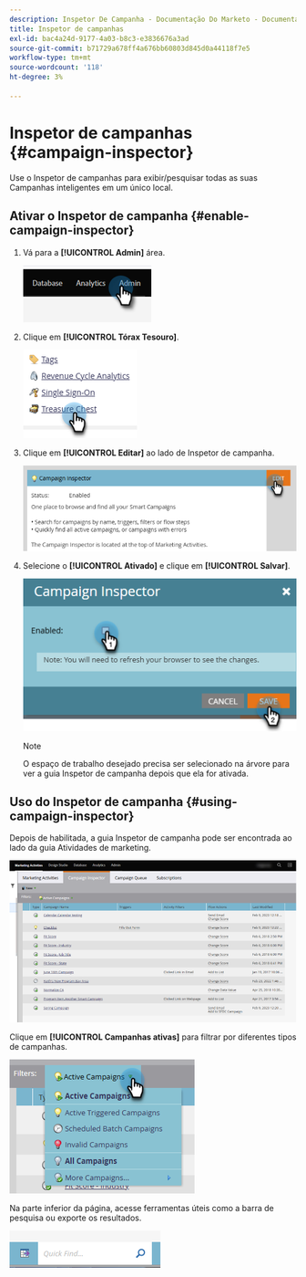 ```yaml
---
description: Inspetor De Campanha - Documentação Do Marketo - Documentação Do Produto
title: Inspetor de campanhas
exl-id: bac4a24d-9177-4a03-b8c3-e3836676a3ad
source-git-commit: b71729a678ff4a676bb60803d845d0a44118f7e5
workflow-type: tm+mt
source-wordcount: '118'
ht-degree: 3%

---
```


# Inspetor de campanhas {#campaign-inspector}

Use o Inspetor de campanhas para exibir/pesquisar todas as suas Campanhas inteligentes em um único local.

## Ativar o Inspetor de campanha {#enable-campaign-inspector}

1. Vá para a **[!UICONTROL Admin]** área.

   ![](assets/campaign-inspector-1.png)

1. Clique em **[!UICONTROL Tórax Tesouro]**.

   ![](assets/campaign-inspector-2.png)

1. Clique em **[!UICONTROL Editar]** ao lado de Inspetor de campanha.

   ![](assets/campaign-inspector-3.png)

1. Selecione o **[!UICONTROL Ativado]** e clique em **[!UICONTROL Salvar]**.

   ![](assets/campaign-inspector-4.png)

   >[!NOTE]
   >
   >O espaço de trabalho desejado precisa ser selecionado na árvore para ver a guia Inspetor de campanha depois que ela for ativada.

## Uso do Inspetor de campanha {#using-campaign-inspector}

Depois de habilitada, a guia Inspetor de campanha pode ser encontrada ao lado da guia Atividades de marketing.

![](assets/campaign-inspector-5.png)

Clique em **[!UICONTROL Campanhas ativas]** para filtrar por diferentes tipos de campanhas.

![](assets/campaign-inspector-6.png)

Na parte inferior da página, acesse ferramentas úteis como a barra de pesquisa ou exporte os resultados.

![](assets/campaign-inspector-7.png)
